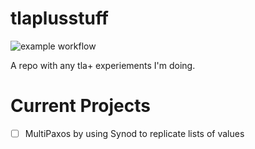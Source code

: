 # tlaplusstuff 
![example workflow](https://github.com/cjen1/tlaplusstuff/actions/workflows/test.yml/badge.svg)

A repo with any tla+ experiements I'm doing.

# Current Projects
- [ ] MultiPaxos by using Synod to replicate lists of values 
